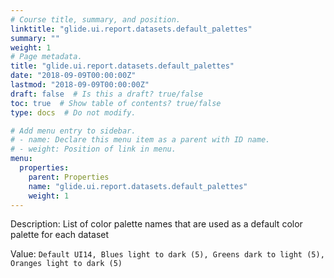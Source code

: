 ```yaml
---
# Course title, summary, and position.
linktitle: "glide.ui.report.datasets.default_palettes"
summary: ""
weight: 1
# Page metadata.
title: "glide.ui.report.datasets.default_palettes"
date: "2018-09-09T00:00:00Z"
lastmod: "2018-09-09T00:00:00Z"
draft: false  # Is this a draft? true/false
toc: true  # Show table of contents? true/false
type: docs  # Do not modify.

# Add menu entry to sidebar.
# - name: Declare this menu item as a parent with ID name.
# - weight: Position of link in menu.
menu:
  properties:
    parent: Properties
    name: "glide.ui.report.datasets.default_palettes"
    weight: 1
---
```


Description: List of color palette names that are used as a default color palette for each dataset


Value: `Default UI14, Blues light to dark (5), Greens dark to light (5), Oranges light to dark (5)`
